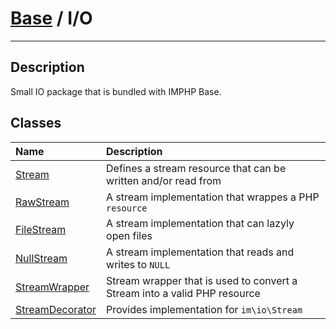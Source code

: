 # [Base](base.md) / I/O
____

## Description
Small IO package that is bundled with IMPHP Base.

## Classes
| Name | Description |
| :--- | :---------- |
| [Stream](io-Stream.md) | Defines a stream resource that can be written and/or read from |
| [RawStream](io-RawStream.md) | A stream implementation that wrappes a PHP `resource` |
| [FileStream](io-FileStream.md) | A stream implementation that can lazyly open files |
| [NullStream](io-NullStream.md) | A stream implementation that reads and writes to `NULL` |
| [StreamWrapper](io-StreamWrapper.md) | Stream wrapper that is used to convert a Stream into a valid PHP resource |
| [StreamDecorator](io-StreamDecorator.md) | Provides implementation for `im\io\Stream` |
